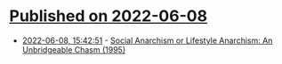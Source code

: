 # [Published on 2022-06-08](index.md)

* [2022-06-08, 15:42:51](https://news.ycombinator.com/item?id=31669054) - [Social Anarchism or Lifestyle Anarchism: An Unbridgeable Chasm (1995)](https://theanarchistlibrary.org/library/murray-bookchin-social-anarchism-or-lifestyle-anarchism-an-unbridgeable-chasm)
